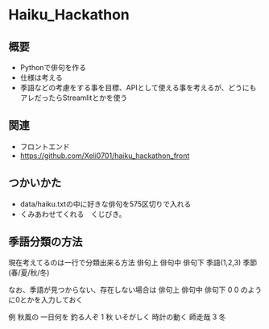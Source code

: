 # Haiku_Hackathon

## 概要
- Pythonで俳句を作る
- 仕様は考える
- 季語などの考慮をする事を目標、APIとして使える事を考えるが、どうにもアレだったらStreamlitとかを使う

## 関連
- フロントエンド
- https://github.com/Xeli0701/haiku_hackathon_front

## つかいかた
- data/haiku.txtの中に好きな俳句を575区切りで入れる
- くみあわせてくれる　くじびき。

## 季語分類の方法
現在考えてるのは一行で分類出来る方法
俳句上 俳句中 俳句下 季語(1,2,3) 季節(春/夏/秋/冬)

なお、季語が見つからない、存在しない場合は
俳句上 俳句中 俳句下 0 0
のように0とかを入力しておく

例
秋風の 一日何を 釣る人ぞ 1 秋
いそがしく 時計の動く 師走哉 3 冬